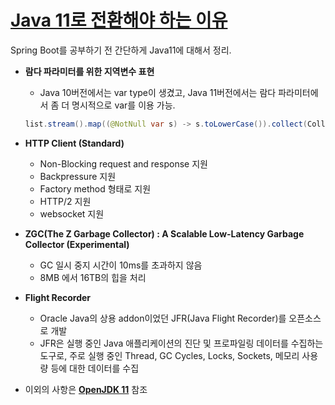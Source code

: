 [Java 11로 전환해야 하는 이유](https://docs.microsoft.com/ko-kr/azure/developer/java/fundamentals/reasons-to-move-to-java-11)
===

Spring Boot를 공부하기 전 간단하게 Java11에 대해서 정리.

* **람다 파라미터를 위한 지역변수 표현**  
  - Java 10버전에서는 var type이 생겼고, Java 11버전에서는 람다 파라미터에서 좀 더 명시적으로 var를 이용 가능.  
  ```java  
  list.stream().map((@NotNull var s) -> s.toLowerCase()).collect(Collectors.toList());
  ```  
* **HTTP Client (Standard)**  
  - Non-Blocking request and response 지원  
  - Backpressure 지원  
  - Factory method 형태로 지원  
  - HTTP/2 지원  
  - websocket 지원  
    
* **ZGC(The Z Garbage Collector) : A Scalable Low-Latency Garbage Collector (Experimental)**  
  - GC 일시 중지 시간이 10ms를 초과하지 않음  
  - 8MB 에서 16TB의 힙을 처리  
  
* **Flight Recorder**  
  - Oracle Java의 상용 addon이었던 JFR(Java Flight Recorder)를 오픈소스로 개발  
  - JFR은 실행 중인 Java 애플리케이션의 진단 및 프로파일링 데이터를 수집하는 도구로, 주로 실행 중인 Thread, GC Cycles, Locks, Sockets, 메모리 사용량 등에 대한 데이터를 수집

* 이외의 사항은 **[OpenJDK 11](http://openjdk.java.net/projects/jdk/11/)** 참조
